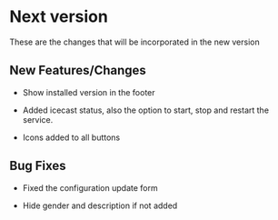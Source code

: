 # Next version

These are the changes that will be incorporated in the new version

## New Features/Changes

- Show installed version in the footer

- Added icecast status, also the option to start, stop and restart the service.

- Icons added to all buttons

## Bug Fixes

- Fixed the configuration update form

- Hide gender and description if not added
